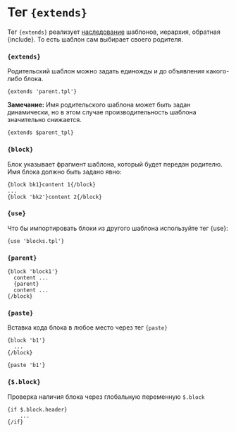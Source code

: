 Тег `{extends}`
=============

Тег `{extends}` реализует [наследование](../inheritance.md) шаблонов, иерархия, обратная {include}. То есть шаблон сам выбирает своего родителя.

### `{extends}`

Родительский шаблон можно задать единожды и до объявления какого-либо блока.

```smarty
{extends 'parent.tpl'}
```

**Замечание:**
Имя родительского шаблона может быть задан динамически, но в этом случае производительность шаблона значительно снижается.
```smarty
{extends $parent_tpl}
```

### `{block}`

Блок указывает фрагмент шаблона, который будет передан родителю. Имя блока должно быть задано явно:

```smarty
{block bk1}content 1{/block}
...
{block 'bk2'}content 2{/block}
```


### `{use}`

Что бы импортировать блоки из другого шаблона используйте тег {use}:

```smarty
{use 'blocks.tpl'}
```

### `{parent}`

```smarty
{block 'block1'}
  content ...
  {parent}
  content ...
{/block}
```

### `{paste}`

Вставка кода блока в любое место через тег `{paste}`

```smarty
{block 'b1'}
  ...
{/block}

{paste 'b1'}
```

### `{$.block}`

Проверка наличия блока через глобальную переменную `$.block`

```smarty
{if $.block.header}
    ...
{/if}
```

